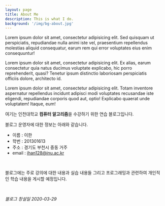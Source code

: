 ```yaml
---
layout: page
title: About Me
description: This is what I do.
background: '/img/bg-about.jpg'
---
```


<p>Lorem ipsum dolor sit amet, consectetur adipisicing elit. Sed quisquam ut perspiciatis, repudiandae nulla animi iste vel, praesentium repellendus molestias aliquid consequatur, earum rem qui error voluptates eius enim consequuntur!</p>

<p>Lorem ipsum dolor sit amet, consectetur adipisicing elit. Ex alias, earum consectetur quia natus ducimus voluptate explicabo, hic porro reprehenderit, quasi? Tenetur ipsum distinctio laboriosam perspiciatis officiis dolore, architecto id.</p>

<p class="mb-5">Lorem ipsum dolor sit amet, consectetur adipisicing elit. Totam inventore aspernatur repellendus incidunt adipisci modi voluptates recusandae iste eligendi, repudiandae corporis quod aut, optio! Explicabo quaerat unde voluptatem! Itaque, eum!</p>

여기는 인천대학교 **컴퓨터 알고리즘**을 수강하기 위한 연습 블로그입니다.

블로그 운영자에 대한 정보는 아래와 같습니다.

* 이름 : 이한
* 학번 : 201301613
* 주소 : 경기도 부천시 중동 거주
* email : ihan128@inu.ac.kr

<br/>

블로그에는 주로 강의에 대한 내용과 실습 내용들 그리고 프로그래밍과 관련하여 개인적인 학습 내용을 게시할 예정입니다.

<br/>

*블로그 창설일 2020-03-29*